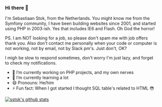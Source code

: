 ### Hi there 👋

I'm Sebastiaan Stok, from the Netherlands. You might know me from the Symfony community,
I have been building websites since 2001, and started using PHP in 2003-ish.
Yes that includes IE6 and Flash. Oh God the horror!

PS. I am NOT looking for a job, so please don't spam me with job offers thank you. Also don't contact me personally
when your code or computer is not working, not by email, not by Slack pm's. Just don't, OK?

I migh be slow to respond sometimes, don't worry I'm just lazy, and forget to check my notifications.

- 🔭 I’m currently working on PHP projects, and my own nerves
- 🌱 I’m currently learning a lot
- 😄 Pronouns: He/him
- ⚡ Fun fact: When I got started I thought SQL table's related to HTML 😳 

<!--
// FIXME Ugly comments everywhere.
-->

[![sstok's github stats](https://github-readme-stats.vercel.app/api?username=sstok)](https://github.com/sstok)
